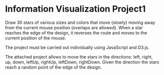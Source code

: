# Information Visualization Project1
Draw 30 stars of various sizes and colors that move (slowly) moving away from the current mouse position (overlaps are allowed). 
When a star reaches the edge of the design, it reverses the route and moves to the current position of the mouse.

The project must be carried out individually using JavaScript and D3.js.

The attached project allows to move the stars in the directions: left, right, up, down, leftUp, rightUp, leftDown, rightDown.
Given the direction the stars reach a random point of the edge of the design.
